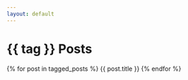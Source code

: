 ```yaml
---
layout: default
---
```


<h1>{{ tag }} Posts</h1>

{% for post in tagged_posts %}
  {{ post.title }}
{% endfor %}
